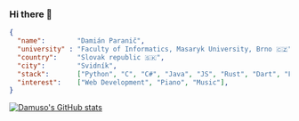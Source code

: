 ### Hi there 👋

```json
{
  "name":        "Damián Paranič",
  "university" : "Faculty of Informatics, Masaryk University, Brno 🇨🇿",
  "country":     "Slovak republic 🇸🇰",
  "city":        "Svidník",
  "stack":       ["Python", "C", "C#", "Java", "JS", "Rust", "Dart", "PHP", "MySQL", "HTML", "CSS"],
  "interest":    ["Web Development", "Piano", "Music"],
}
```

[![Damuso's GitHub stats](https://github-readme-stats.vercel.app/api?username=damuso&show_icons=true&theme=github_dark&count_private=true&hide=stars,issues)](https://github.com/anuraghazra/github-readme-stats)


